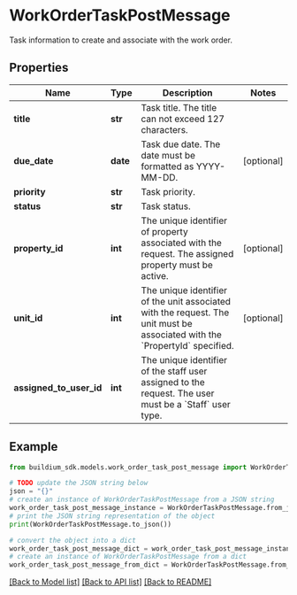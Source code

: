 # WorkOrderTaskPostMessage

Task information to create and associate with the work order.

## Properties

Name | Type | Description | Notes
------------ | ------------- | ------------- | -------------
**title** | **str** | Task title. The title can not exceed 127 characters. | 
**due_date** | **date** | Task due date. The date must be formatted as YYYY-MM-DD. | [optional] 
**priority** | **str** | Task priority. | 
**status** | **str** | Task status. | 
**property_id** | **int** | The unique identifier of property associated with the request. The assigned property must be active. | [optional] 
**unit_id** | **int** | The unique identifier of the unit associated with the request. The unit must be associated with the &#x60;PropertyId&#x60; specified. | [optional] 
**assigned_to_user_id** | **int** | The unique identifier of the staff user assigned to the request. The user must be a &#x60;Staff&#x60; user type. | 

## Example

```python
from buildium_sdk.models.work_order_task_post_message import WorkOrderTaskPostMessage

# TODO update the JSON string below
json = "{}"
# create an instance of WorkOrderTaskPostMessage from a JSON string
work_order_task_post_message_instance = WorkOrderTaskPostMessage.from_json(json)
# print the JSON string representation of the object
print(WorkOrderTaskPostMessage.to_json())

# convert the object into a dict
work_order_task_post_message_dict = work_order_task_post_message_instance.to_dict()
# create an instance of WorkOrderTaskPostMessage from a dict
work_order_task_post_message_from_dict = WorkOrderTaskPostMessage.from_dict(work_order_task_post_message_dict)
```
[[Back to Model list]](../README.md#documentation-for-models) [[Back to API list]](../README.md#documentation-for-api-endpoints) [[Back to README]](../README.md)


